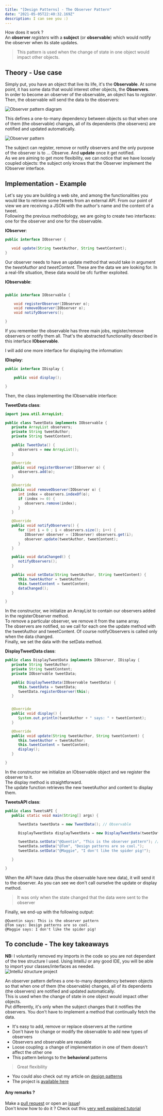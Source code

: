 ```yaml
---
title: "[Design Patterns] - The Observer Pattern"
date: "2021-05-05T22:40:32.169Z"
description: I can see you :)
---
```


How does it work ?  
An __observer__ _registers_ with a __subject__ (or __observable__) which would notify the observer when its state updates.

> This pattern is used when the change of state in one object would impact other objects.

## Theory - Use case

Simply put, you have an object that live its life, it's the **Observable**. At some point, it has some data that would interest other objects, the **Observers**.  
In order to become an observer of the observable, an object has to *register*. Then, the observable will send the data to the observers:  

![Observer pattern diagram](./ObserverDiagram.png) 


This defines a one-to-many dependency between objects so that when one of them (the observable) changes, all of its dependents (the observers) are notified and updated automatically.

![Observer pattern](./ObserverPatternClass.png)

The subject can register, remove or notify observers and the only purpose of the observer is to ... Observe. And **update** once it get notified.  
As we are aiming to get more flexibility, we can notice that we have loosely coupled objects: the subject only knows that the Observer implement the IObserver interface.  

## Implementation - Example

Let's say you are building a web site, and among the functionalities you would like to retrieve some tweets from an external API. From our point of view we are receiving a JSON with the author's name and the content of a tweet.  
Following the previous methodology, we are going to create two interfaces: one for the observer and one for the observable. 

**IObserver**:

```java
public interface IObserver {

   void update(String tweetAuthor, String tweetContent);
}

```

Our observer needs to have an update method that would take in argument the _tweetAuthor_ and _tweetContent_. These are the data we are looking for. In a real-life situation, these data would be ofc further exploited.  


**IObservable**:

```java

public interface IObservable {

    void registerObserver(IObserver o);
    void removeObserver(IObserver o);
    void notifyObservers();

}


```

If you remember the observable has three main jobs, register/remove observers or notify them all. That's the abstracted functionality described in this interface __IObservable__.  


I will add one more interface for displaying the information:

__IDisplay__:

```java
public interface IDisplay {

    public void display();

}

```

Then, the class implementing the IObservable interface:

__TweetData class__:
```java
import java.util.ArrayList;

public class TweetData implements IObservable {
   private ArrayList observers;
   private String tweetAuthor;
   private String tweetContent;

   public TweetData() {
      observers = new ArrayList();
   }

   @Override
   public void registerObserver(IObserver o) {
      observers.add(o);
   }

   @Override
   public void removeObserver(IObserver o) {
      int index = observers.indexOf(o);
      if (index >= 0) {
         observers.remove(index);
      }
   }

   @Override
   public void notifyObservers() {
      for (int i = 0 ; i < observers.size(); i++) {
         IObserver observer = (IObserver) observers.get(i);
         observer.update(tweetAuthor, tweetContent);
      }
   }

   public void dataChanged() {
      notifyObservers();
   }

   public void setData(String tweetAuthor, String tweetContent) {
      this.tweetAuthor = tweetAuthor;
      this.tweetContent = tweetContent;
      dataChanged();
   }

}

```

In the constructor, we initialize an ArrayList to contain our observers added in the registerObserver method.  
To remove a particular observer, we remove it from the same array.  
The observers are notified, so we call for each one the update method with the tweetAuthor and tweetContent. Of course notifyObservers is called only when the data changed.  
Finally, we set the data with the setData method.  


**DisplayTweetData class**:
```java
public class DisplayTweetData implements IObserver, IDisplay {
   private String tweetAuthor;
   private String tweetContent;
   private IObservable tweetData;

   public DisplayTweetData(IObservable tweetData) {
      this.tweetData = tweetData;
      tweetData.registerObserver(this);
   }


   @Override
   public void display() {
      System.out.println(tweetAuthor + " says: " + tweetContent);
   }

   @Override
   public void update(String tweetAuthor, String tweetContent) {
      this.tweetAuthor = tweetAuthor;
      this.tweetContent = tweetContent;
      display();
   }

}

```

In the constructor we initialize an IObservable object and we register the observer to it.  
The display method is straightforward.  
The update function retrieves the new tweetAuthor and content to display them.


__TweetsAPI class__:
```java
public class TweetsAPI {
   public static void main(String[] args) {

      TweetData tweetData = new TweetData(); // Observable

      DisplayTweetData displayTweetData = new DisplayTweetData(tweetData); // Observer

      tweetData.setData("@Quentin", "This is the observer pattern"); // Set Mockup data
      tweetData.setData("@Tom", "Design patterns are so cool.");
      tweetData.setData("@Maggie", "I don't like the spider pig!");

   }

}

```

When the API have data (thus the observable have new data), it will send it to the observer. As you can see we don't call ourselve the update or display method.  

> It was only when the state changed that the data were sent to the observer

Finally, we end-up with the following output:
```
@Quentin says: This is the observer pattern
@Tom says: Design patterns are so cool.
@Maggie says: I don't like the spider pig!

```

## To conclude - The key takeaways

__NB:__ I voluntarily removed my imports in the code so you are not dependant of the tree structure I used. Using IntelliJ or any good IDE, you will be able to import your classes/interfaces as needed.  
![IntelliJ structure project](./structure_project.png)

An observer pattern defines a one-to-many dependency between objects so that when one of them (the observable) changes, all of its dependents (the observers) are notified and updated automatically.  
This is used when the change of state in one object would impact other objects.  
Put differently, it's only when the subject changes that it notifies the observers. You don't have to implement a method that continually fetch the data.  

- It's easy to add, remove or replace observers at the runtime
- Don't have to change or modify the observable to add new types of observers
- Observers and observable are reusable
- Loose coupling: a change of implementation in one of them doesn't affect the other one
- This pattern belongs to the __behavioral__ patterns

> Great flexibility

- You could also check out my article on [design patterns](../design-patterns/)
- The project is <a href="https://github.com/ackermannQ/design_patterns/tree/master/ObserverPattern/src" target="_blank" rel="nofollow noopener noreferrer">available here</a>

#### Any remarks ?

Make a [pull request](https://github.com/ackermannQ/quentinackermann) or open an [issue](https://github.com/ackermannQ/quentinackermann/issues)!  
Don't know how to do it ? Check out this [very well explained tutorial](https://opensource.com/article/19/7/create-pull-request-github)


